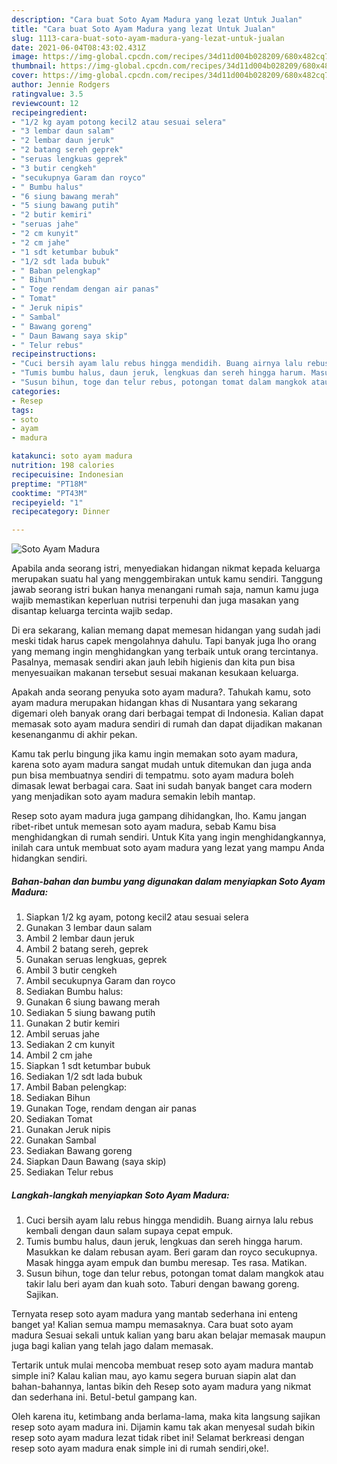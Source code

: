 ```yaml
---
description: "Cara buat Soto Ayam Madura yang lezat Untuk Jualan"
title: "Cara buat Soto Ayam Madura yang lezat Untuk Jualan"
slug: 1113-cara-buat-soto-ayam-madura-yang-lezat-untuk-jualan
date: 2021-06-04T08:43:02.431Z
image: https://img-global.cpcdn.com/recipes/34d11d004b028209/680x482cq70/soto-ayam-madura-foto-resep-utama.jpg
thumbnail: https://img-global.cpcdn.com/recipes/34d11d004b028209/680x482cq70/soto-ayam-madura-foto-resep-utama.jpg
cover: https://img-global.cpcdn.com/recipes/34d11d004b028209/680x482cq70/soto-ayam-madura-foto-resep-utama.jpg
author: Jennie Rodgers
ratingvalue: 3.5
reviewcount: 12
recipeingredient:
- "1/2 kg ayam potong kecil2 atau sesuai selera"
- "3 lembar daun salam"
- "2 lembar daun jeruk"
- "2 batang sereh geprek"
- "seruas lengkuas geprek"
- "3 butir cengkeh"
- "secukupnya Garam dan royco"
- " Bumbu halus"
- "6 siung bawang merah"
- "5 siung bawang putih"
- "2 butir kemiri"
- "seruas jahe"
- "2 cm kunyit"
- "2 cm jahe"
- "1 sdt ketumbar bubuk"
- "1/2 sdt lada bubuk"
- " Baban pelengkap"
- " Bihun"
- " Toge rendam dengan air panas"
- " Tomat"
- " Jeruk nipis"
- " Sambal"
- " Bawang goreng"
- " Daun Bawang saya skip"
- " Telur rebus"
recipeinstructions:
- "Cuci bersih ayam lalu rebus hingga mendidih. Buang airnya lalu rebus kembali dengan daun salam supaya cepat empuk."
- "Tumis bumbu halus, daun jeruk, lengkuas dan sereh hingga harum. Masukkan ke dalam rebusan ayam. Beri garam dan royco secukupnya. Masak hingga ayam empuk dan bumbu meresap. Tes rasa. Matikan."
- "Susun bihun, toge dan telur rebus, potongan tomat dalam mangkok atau takir lalu beri ayam dan kuah soto. Taburi dengan bawang goreng. Sajikan."
categories:
- Resep
tags:
- soto
- ayam
- madura

katakunci: soto ayam madura 
nutrition: 198 calories
recipecuisine: Indonesian
preptime: "PT18M"
cooktime: "PT43M"
recipeyield: "1"
recipecategory: Dinner

---
```



![Soto Ayam Madura](https://img-global.cpcdn.com/recipes/34d11d004b028209/680x482cq70/soto-ayam-madura-foto-resep-utama.jpg)

Apabila anda seorang istri, menyediakan hidangan nikmat kepada keluarga merupakan suatu hal yang menggembirakan untuk kamu sendiri. Tanggung jawab seorang istri bukan hanya menangani rumah saja, namun kamu juga wajib memastikan keperluan nutrisi terpenuhi dan juga masakan yang disantap keluarga tercinta wajib sedap.

Di era  sekarang, kalian memang dapat memesan hidangan yang sudah jadi meski tidak harus capek mengolahnya dahulu. Tapi banyak juga lho orang yang memang ingin menghidangkan yang terbaik untuk orang tercintanya. Pasalnya, memasak sendiri akan jauh lebih higienis dan kita pun bisa menyesuaikan makanan tersebut sesuai makanan kesukaan keluarga. 



Apakah anda seorang penyuka soto ayam madura?. Tahukah kamu, soto ayam madura merupakan hidangan khas di Nusantara yang sekarang digemari oleh banyak orang dari berbagai tempat di Indonesia. Kalian dapat memasak soto ayam madura sendiri di rumah dan dapat dijadikan makanan kesenanganmu di akhir pekan.

Kamu tak perlu bingung jika kamu ingin memakan soto ayam madura, karena soto ayam madura sangat mudah untuk ditemukan dan juga anda pun bisa membuatnya sendiri di tempatmu. soto ayam madura boleh dimasak lewat berbagai cara. Saat ini sudah banyak banget cara modern yang menjadikan soto ayam madura semakin lebih mantap.

Resep soto ayam madura juga gampang dihidangkan, lho. Kamu jangan ribet-ribet untuk memesan soto ayam madura, sebab Kamu bisa menghidangkan di rumah sendiri. Untuk Kita yang ingin menghidangkannya, inilah cara untuk membuat soto ayam madura yang lezat yang mampu Anda hidangkan sendiri.

<!--inarticleads1-->

##### Bahan-bahan dan bumbu yang digunakan dalam menyiapkan Soto Ayam Madura:

1. Siapkan 1/2 kg ayam, potong kecil2 atau sesuai selera
1. Gunakan 3 lembar daun salam
1. Ambil 2 lembar daun jeruk
1. Ambil 2 batang sereh, geprek
1. Gunakan seruas lengkuas, geprek
1. Ambil 3 butir cengkeh
1. Ambil secukupnya Garam dan royco
1. Sediakan  Bumbu halus:
1. Gunakan 6 siung bawang merah
1. Sediakan 5 siung bawang putih
1. Gunakan 2 butir kemiri
1. Ambil seruas jahe
1. Sediakan 2 cm kunyit
1. Ambil 2 cm jahe
1. Siapkan 1 sdt ketumbar bubuk
1. Sediakan 1/2 sdt lada bubuk
1. Ambil  Baban pelengkap:
1. Sediakan  Bihun
1. Gunakan  Toge, rendam dengan air panas
1. Sediakan  Tomat
1. Gunakan  Jeruk nipis
1. Gunakan  Sambal
1. Sediakan  Bawang goreng
1. Siapkan  Daun Bawang (saya skip)
1. Sediakan  Telur rebus




<!--inarticleads2-->

##### Langkah-langkah menyiapkan Soto Ayam Madura:

1. Cuci bersih ayam lalu rebus hingga mendidih. Buang airnya lalu rebus kembali dengan daun salam supaya cepat empuk.
1. Tumis bumbu halus, daun jeruk, lengkuas dan sereh hingga harum. Masukkan ke dalam rebusan ayam. Beri garam dan royco secukupnya. Masak hingga ayam empuk dan bumbu meresap. Tes rasa. Matikan.
1. Susun bihun, toge dan telur rebus, potongan tomat dalam mangkok atau takir lalu beri ayam dan kuah soto. Taburi dengan bawang goreng. Sajikan.




Ternyata resep soto ayam madura yang mantab sederhana ini enteng banget ya! Kalian semua mampu memasaknya. Cara buat soto ayam madura Sesuai sekali untuk kalian yang baru akan belajar memasak maupun juga bagi kalian yang telah jago dalam memasak.

Tertarik untuk mulai mencoba membuat resep soto ayam madura mantab simple ini? Kalau kalian mau, ayo kamu segera buruan siapin alat dan bahan-bahannya, lantas bikin deh Resep soto ayam madura yang nikmat dan sederhana ini. Betul-betul gampang kan. 

Oleh karena itu, ketimbang anda berlama-lama, maka kita langsung sajikan resep soto ayam madura ini. Dijamin kamu tak akan menyesal sudah bikin resep soto ayam madura lezat tidak ribet ini! Selamat berkreasi dengan resep soto ayam madura enak simple ini di rumah sendiri,oke!.

